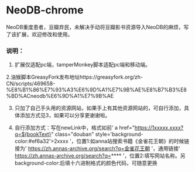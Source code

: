 # NeoDB-chrome

NeoDB重度患者，豆瓣弃民，未解决手动将豆瓣影书资源导入NeoDB的麻烦，写了该扩展，欢迎修改和使用。



### 说明：

1. 扩展仅适配pc端，tamperMonkey脚本适配pc端和移动端。

2.油猴脚本GreasyFork发布地址https://greasyfork.org/zh-CN/scripts/469658-%E8%B1%86%E7%93%A3%E6%9D%A1%E7%9B%AE%E8%B7%B3%E8%BD%ACneodb%E6%9D%A1%E7%9B%AE 

3. 只加了自己手头用的资源网站，如果手上有其他资源网站的，可自行添加，具体添加方式见3，如果可以分享更谢谢啦。

4. 自行添加方式：写在newLink中，格式如前' a href="https://1xxxxx.xxxx?q=${bookText}" class="douban" style='background-color:#ef6a32'>2xxxx</a> '，位置1:如anna站搜索书籍《金雀花王朝》的时候链接为' https://zh.annas-archive.org/search?q=金雀花王朝 '，通用链接' https://zh.annas-archive.org/search?q=**** '，位置2:填写网站名称。另background-color:后填十六进制格式的颜色代码，可随意更换
